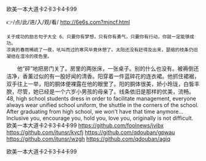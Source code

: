 
欧美一本大道卡2卡3卡4卡99




👉/点/此/进/入/观/看/ http://6e6s.com?mjncf.html




	关于成功的励志句子大全	6、只要你有梦想，只有你有勇气，只要你有行动，你就一定能够成功。
	凉爽的春雨稀疏了一夜，吼叫而过的寒风毕竟休憩了。太阳还没有赶得及出来，瑟缩的枝条仍旧凝结在湿冷的夜色里。
　　他“砰”地把房门关了。房里的两张床，一张桌子。别的什么也没有。被褥倒还洁净，香薰过似的有一股好闻的清香。阳穿着一件蓝碎花的连衣裙。他抓住裙裾，双手往上一举，阳的胴体便裸露在他的眼里了。阳的胴体很美，娇小玲珑，白皙丰腴，尽管，她已经是一个六岁小男孩的母亲了。线条依旧是那样的优美，流畅。
48, high school students dress in order to facilitate management, everyone always wear unified school uniform, the shuttle in the corners of the school.
After graduating from high school, we won't have that time anymore...
Inclusive you, encourage you, hold you, love you, originally is not difficult.
欧美一本大道卡2卡3卡4卡99 https://github.com/foolnews/jvibx
https://github.com/itunsr/kvcfj
https://github.com/qdouban/gpwau
https://github.com/itunsr/wzgh
https://github.com/qdouban/agiq





欧美一本大道卡2卡3卡4卡99
